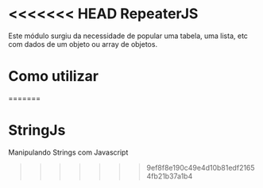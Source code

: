 <<<<<<< HEAD
RepeaterJS
==========

Este módulo surgiu da necessidade de popular uma tabela, uma lista, etc com dados de um objeto ou array de objetos.

Como utilizar
=============
=======
# StringJs
Manipulando Strings com Javascript
>>>>>>> 9ef8f8e190c49e4d10b81edf21654fb21b37a1b4
